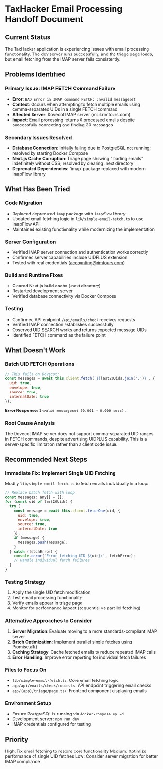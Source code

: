 # TaxHacker Email Processing Handoff Document

## Current Status
The TaxHacker application is experiencing issues with email processing functionality. The dev server runs successfully, and the triage page loads, but email fetching from the IMAP server fails consistently.

## Problems Identified

### Primary Issue: IMAP FETCH Command Failure
- **Error**: `BAD Error in IMAP command FETCH: Invalid messageset`
- **Context**: Occurs when attempting to fetch multiple emails using comma-separated UIDs in a single FETCH command
- **Affected Server**: Dovecot IMAP server (mail.rimtours.com)
- **Impact**: Email processing returns 0 processed emails despite successfully connecting and finding 30 messages

### Secondary Issues Resolved
- **Database Connection**: Initially failing due to PostgreSQL not running; resolved by starting Docker Compose
- **Next.js Cache Corruption**: Triage page showing "loading emails" indefinitely without CSS; resolved by clearing .next directory
- **Deprecated Dependencies**: 'imap' package replaced with modern ImapFlow library

## What Has Been Tried

### Code Migration
- Replaced deprecated `imap` package with `imapflow` library
- Updated email fetching logic in `lib/simple-email-fetch.ts` to use ImapFlow API
- Maintained existing functionality while modernizing the implementation

### Server Configuration
- Verified IMAP server connection and authentication works correctly
- Confirmed server capabilities include UIDPLUS extension
- Tested with real credentials (accounting@rimtours.com)

### Build and Runtime Fixes
- Cleared Next.js build cache (.next directory)
- Restarted development server
- Verified database connectivity via Docker Compose

### Testing
- Confirmed API endpoint `/api/emails/check` receives requests
- Verified IMAP connection establishes successfully
- Observed UID SEARCH works and returns expected message UIDs
- Identified FETCH command as the failure point

## What Doesn't Work

### Batch UID FETCH Operations
```javascript
// This fails on Dovecot:
const messages = await this.client.fetch(`${last20Uids.join(',')}`, {
  uid: true,
  envelope: true,
  source: true,
  internalDate: true
});
```

**Error Response**: `Invalid messageset (0.001 + 0.000 secs).`

### Root Cause Analysis
The Dovecot IMAP server does not support comma-separated UID ranges in FETCH commands, despite advertising UIDPLUS capability. This is a server-specific limitation rather than a client code issue.

## Recommended Next Steps

### Immediate Fix: Implement Single UID Fetching
Modify `lib/simple-email-fetch.ts` to fetch emails individually in a loop:

```javascript
// Replace batch fetch with loop
const messages: any[] = [];
for (const uid of last20Uids) {
  try {
    const message = await this.client.fetchOne(uid, {
      uid: true,
      envelope: true,
      source: true,
      internalDate: true
    });
    if (message) {
      messages.push(message);
    }
  } catch (fetchError) {
    console.error(`Error fetching UID ${uid}:`, fetchError);
    // Handle individual fetch failures
  }
}
```

### Testing Strategy
1. Apply the single UID fetch modification
2. Test email processing functionality
3. Verify emails appear in triage page
4. Monitor for performance impact (sequential vs parallel fetching)

### Alternative Approaches to Consider
1. **Server Migration**: Evaluate moving to a more standards-compliant IMAP server
2. **Batch Optimization**: Implement parallel single fetches using Promise.all()
3. **Caching Strategy**: Cache fetched emails to reduce repeated IMAP calls
4. **Error Handling**: Improve error reporting for individual fetch failures

### Files to Focus On
- `lib/simple-email-fetch.ts`: Core email fetching logic
- `app/api/emails/check/route.ts`: API endpoint triggering email checks
- `app/(app)/triage/page.tsx`: Frontend component displaying emails

### Environment Setup
- Ensure PostgreSQL is running via `docker-compose up -d`
- Development server: `npm run dev`
- IMAP credentials configured for testing

## Priority
High: Fix email fetching to restore core functionality
Medium: Optimize performance of single UID fetches
Low: Consider server migration for better IMAP compliance